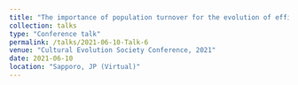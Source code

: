 ```yaml
---
title: "The importance of population turnover for the evolution of efficiency"
collection: talks
type: "Conference talk"
permalink: /talks/2021-06-10-Talk-6
venue: "Cultural Evolution Society Conference, 2021"
date: 2021-06-10
location: "Sapporo, JP (Virtual)"
---
```

